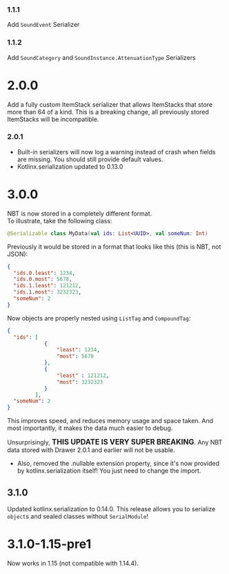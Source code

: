 ### 1.1.1
Add `SoundEvent` Serializer
### 1.1.2
Add `SoundCategory` and `SoundInstance.AttenuationType` Serializers
# 2.0.0
Add a fully custom ItemStack serializer that allows ItemStacks that store more than 64 of a kind.
This is a breaking change, all previously stored ItemStacks will be incompatible.
### 2.0.1 
- Built-in serializers will now log a warning instead of crash when fields are missing. You should still provide default values.
- Kotlinx.serialization updated to 0.13.0
# 3.0.0
NBT is now stored in a completely different format.   
To illustrate, take the following class:
```kotlin
@Serializable class MyData(val ids: List<UUID>, val someNum: Int)
```
Previously it would be stored in a format that looks like this (this is NBT, not JSON):
```json
{
  "ids.0.least": 1234,
  "ids.0.most": 5678,
  "ids.1.least": 121212,
  "ids.1.most": 3232323,
  "someNum": 2 
}
```
Now objects are properly nested using `ListTag` and `CompoundTag`:
```json
{
  "ids": [
            {
                "least": 1234,
                "most": 5678
            },
            {
                "least" : 121212,
                "most": 3232323
            }
         ],
  "someNum": 2 
}
```
This improves speed, and reduces memory usage and space taken. And most importantly, it makes the data much easier to debug.  
  
Unsurprisingly, <span style="font-size:larger;"> __**THIS UPDATE IS VERY SUPER BREAKING**__</span>. Any NBT data stored with Drawer 2.0.1 and earlier will not be usable.

- Also, removed the .nullable extension property, since it's now provided by kotlinx.serialization itself! You just need to change the import.

## 3.1.0
Updated kotlinx.serialization to 0.14.0. This release allows you to serialize `object`s and sealed classes without `SerialModule`!

# 3.1.0-1.15-pre1
Now works in 1.15 (not compatible with 1.14.4).